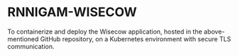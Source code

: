 # RNNIGAM-WISECOW
To containerize and deploy the Wisecow application, hosted in the above-mentioned GitHub repository, on a Kubernetes environment with secure TLS communication.
